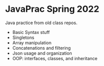 # JavaPrac Spring 2022
Java practice from old class repos.
- Basic Syntax stuff
- Singletons
- Array manipulation
- Concatenations and filtering 
- Json usage and organization 
- OOP: interfaces, classes, and inheritance 

  
